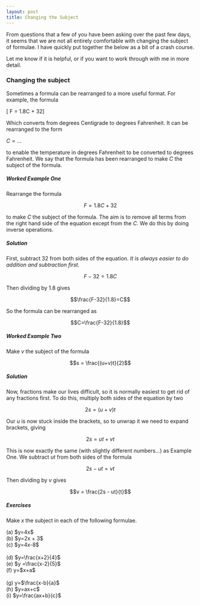 ```yaml
---
layout: post
title: Changing the Subject
---
```


From questions that a few of you have been asking over the past few days,
it seems that we are not all entirely comfortable with changing the subject of formulae. I have quickly put together the below as a bit of a crash course.

Let me know if it is helpful, or if you want to work through with me in more detail.

### Changing the subject
Sometimes a formula can be rearranged to a more useful format. For example, the formula

\[ F = 1.8C + 32\]

Which converts from degrees Centigrade to degrees Fahrenheit. It can be rearranged to the form

$C = \ldots$

to enable the temperature in degrees Fahrenheit to be converted to degrees Fahrenheit. We say that the formula has been rearranged to make $C$ the subject of the formula.

##### Worked Example One
Rearrange the formula

$$F = 1.8C + 32$$

to make $C$ the subject of the formula. The aim is to remove all terms from the right hand side of the equation except from the $C$. We do this by doing inverse operations.

##### Solution
First, subtract $32$ from both sides of the equation. *It is always easier to do addition and subtraction first.*

$$F - 32 = 1.8C$$

Then dividing by 1.8 gives

$$\frac{F-32}{1.8}=C$$

So the formula can be rearranged as

$$C=\frac{F-32}{1.8}$$

##### Worked Example Two
Make $v$ the subject of the formula

$$s = \frac{(u+v)t}{2}$$

##### Solution
Now, fractions make our lives difficult, so it is normally easiest to get rid of any fractions first. To do this, multiply both sides of the equation by two

$$2s = (u+v)t$$

Our $u$ is now stuck inside the brackets, so to unwrap it we need to expand brackets, giving

$$2s = ut + vt$$

This is now exactly the same (with slightly different numbers...) as Example One. We subtract $ut$ from both sides of the formula

$$2s - ut = vt$$

Then dividing by $v$ gives

$$v = \frac{2s - ut}{t}$$

##### Exercises
Make $x$ the subject in each of the following formulae.
<div class="container">
<div class="row">
<div class="col-sm-4">
(a) $y=4x$
</div>
<div class="col-sm-4">
(b) $y=2x + 3$
</div>
<div class="col-sm-4">
(c) $y=4x-8$
</div>
</div>
<br>
<div class="row">
<div class="col-sm-4">
(d) $y=\frac{x+2}{4}$
</div>
<div class="col-sm-4">
(e) $y =\frac{x-2}{5}$
</div>
<div class="col-sm-4">
(f) y=$x+a$
</div>
</div>
<br>
<div class="row">
<div class="col-sm-4">
(g) y=$\frac{x-b}{a}$
</div>
<div class="col-sm-4">
(h) $y=ax+c$
</div>
<div class="col-sm-4">
(i) $y=\frac{ax+b}{c}$
</div>
</div>
</div>
